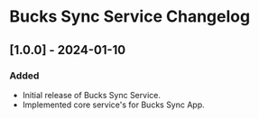 # Bucks Sync Service Changelog

## [1.0.0] - 2024-01-10

### Added
- Initial release of Bucks Sync Service.
- Implemented core service's for Bucks Sync App.
